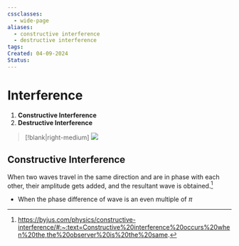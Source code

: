 ```yaml
---
cssclasses:
  - wide-page
aliases:
  - constructive interference
  - destructive interference
tags: 
Created: 04-09-2024
Status:
---
```

# Interference
1. **Constructive Interference**
2. **Destructive Interference**

>[!blank|right-medium]
![](https://cdn1.byjus.com/wp-content/uploads/2023/03/Wave-Interference-Updated.png)
## Constructive Interference
When two waves travel in the same direction and are in phase with each other, their amplitude gets added, and the resultant wave is obtained.[^1]
- When the phase difference of wave is an even multiple of $\pi$ 

[^1]:https://byjus.com/physics/constructive-interference/#:~:text=Constructive%20interference%20occurs%20when%20the,the%20observer%20is%20the%20same.
